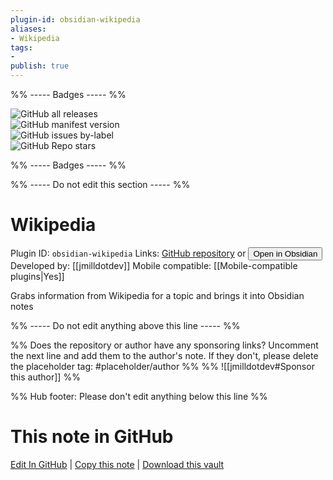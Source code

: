 ```yaml
---
plugin-id: obsidian-wikipedia
aliases:
- Wikipedia
tags: 
- 
publish: true
---
```


%% ----- Badges ----- %%

![GitHub all releases](https://img.shields.io/github/downloads/jmilldotdev/obsidian-wikipedia/total?color=573E7A&logo=github&style=for-the-badge)   
![GitHub manifest version](https://img.shields.io/github/manifest-json/v/jmilldotdev/obsidian-wikipedia?color=573E7A&logo=github&style=for-the-badge)   
![GitHub issues by-label](https://img.shields.io/github/issues/jmilldotdev/obsidian-wikipedia/help%20wanted?color=573E7A&logo=github&style=for-the-badge)   
![GitHub Repo stars](https://img.shields.io/github/stars/jmilldotdev/obsidian-wikipedia?color=573E7A&logo=github&style=for-the-badge)

%% ----- Badges ----- %%

%% ----- Do not edit this section ----- %%

# Wikipedia

Plugin ID: `obsidian-wikipedia`
Links: [GitHub repository](https://github.com/jmilldotdev/obsidian-wikipedia) or [<button id=HH>Open in Obsidian</button>](obsidian://goto-plugin?id=obsidian-wikipedia)
Developed by: [[jmilldotdev]]
Mobile compatible: [[Mobile-compatible plugins|Yes]]

Grabs information from Wikipedia for a topic and brings it into Obsidian notes

%% ----- Do not edit anything above this line ----- %% 

%% Does the repository or author have any sponsoring links? Uncomment the next line and add them to the author's note. If they don't, please delete the placeholder tag: #placeholder/author %%
%% ![[jmilldotdev#Sponsor this author]] %%

%% Hub footer: Please don't edit anything below this line %%

# This note in GitHub

<span class="git-footer">[Edit In GitHub](https://github.dev/obsidian-community/obsidian-hub/blob/main/02%20-%20Community%20Expansions/02.05%20All%20Community%20Expansions/Plugins/obsidian-wikipedia.md "git-hub-edit-note") | [Copy this note](https://raw.githubusercontent.com/obsidian-community/obsidian-hub/main/02%20-%20Community%20Expansions/02.05%20All%20Community%20Expansions/Plugins/obsidian-wikipedia.md "git-hub-copy-note") | [Download this vault](https://github.com/obsidian-community/obsidian-hub/archive/refs/heads/main.zip "git-hub-download-vault") </span>